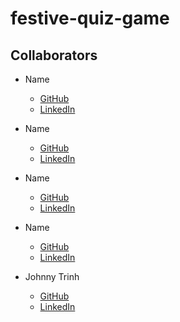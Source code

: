 # festive-quiz-game

## Collaborators

- Name
    - [GitHub](https://github.com/Username)
    - [LinkedIn](https://www.linkedin.com/in/Username/)

- Name
    - [GitHub](https://github.com/Username)
    - [LinkedIn](https://www.linkedin.com/in/Username/)

- Name
    - [GitHub](https://github.com/Username)
    - [LinkedIn](https://www.linkedin.com/in/Username/)

- Name
    - [GitHub](https://github.com/Username)
    - [LinkedIn](https://www.linkedin.com/in/Username/)

- Johnny Trinh
    - [GitHub](https://github.com/johnnysontrinh)
    - [LinkedIn](https://www.linkedin.com/in/johnny-trinh-732755123/)